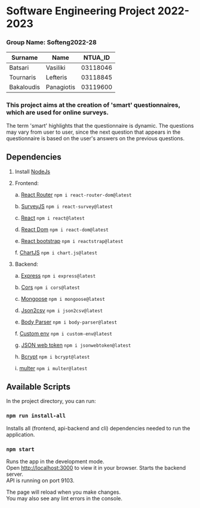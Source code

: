 # Software Engineering Project 2022-2023

### Group Name: Softeng2022-28


| Surname             | Name         |    NTUA_ID      |
|---------------------|--------------|-----------------|
| Batsari             | Vasiliki     |    03118046     |
| Tournaris           | Lefteris     |    03118845     |
| Bakaloudis          | Panagiotis   |    03119600     |


### This project aims at the creation of 'smart' questionnaires, which are used for online surveys.

The term 'smart' highlights that the questionnaire is dynamic. The questions may vary from user to user, since the next question that appears in the questionnaire is based on the user's answers on the previous questions.

## Dependencies

1. Install [NodeJs](https://nodejs.org/en/)
2. Frontend:

   a. [React Router](https://reactrouter.com/en/main)
   `npm i react-router-dom@latest`

   b. [SurveyJS](https://surveyjs.io/)
   `npm i react-survey@latest`

   c. [React](https://reactjs.org/)
   `npm i react@latest`

   d. [React Dom](https://reactjs.org/docs/react-dom.html)
   `npm i react-dom@latest`

   e. [React bootstrap](https://reactstrap.github.io/)
   `npm i reactstrap@latest`

   f. [ChartJS](https://www.chartjs.org/)
   `npm i chart.js@latest`

3. Backend:

   a. [Express](https://expressjs.com/)
   `npm i express@latest`

   b. [Cors](https://www.npmjs.com/package/cors)
   `npm i cors@latest`

   c. [Mongoose](https://mongoosejs.com/)
   `npm i mongoose@latest`

   d. [Json2csv](https://www.npmjs.com/package/json2csv)
   `npm i json2csv@latest`

   e. [Body Parser](https://www.npmjs.com/package/body-parser)
   `npm i body-parser@latest`

   f. [Custom env](https://www.npmjs.com/package/custom-env)
   `npm i custom-env@latest`

   g. [JSON web token](https://www.npmjs.com/package/jsonwebtoken)
   `npm i jsonwebtoken@latest`

   h. [Bcrypt](https://www.npmjs.com/package/bcrypt)
   `npm i bcrypt@latest`

   i. [multer](https://www.npmjs.com/package/multer)
   `npm i multer@latest`

## Available Scripts

In the project directory, you can run:

### `npm run install-all`

Installs all (frontend, api-backend and cli) dependencies needed to run the application.

### `npm start`

Runs the app in the development mode.\
Open [http://localhost:3000](http://localhost:3000) to view it in your browser.
Starts the backend server.\
API is running on port 9103.

The page will reload when you make changes.\
You may also see any lint errors in the console.

